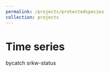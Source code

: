 ```yaml
---
permalink: /projects/protectedspecies
collection: projects
---
```


Time series
======
bycatch
srkw-status



